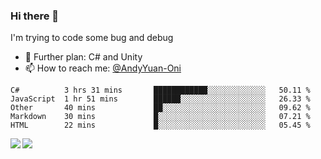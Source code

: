 ### Hi there 👋

I'm trying to code some bug and debug

- 🌱 Further plan: C# and Unity
- 📫 How to reach me: [@AndyYuan-Oni](https://github.com/AndyYuan-Oni)


<!--START_SECTION:waka-->
```text
C#          3 hrs 31 mins       ████████████░░░░░░░░░░░░░   50.11 % 
JavaScript  1 hr 51 mins        ██████░░░░░░░░░░░░░░░░░░░   26.33 % 
Other       40 mins             ██░░░░░░░░░░░░░░░░░░░░░░░   09.62 % 
Markdown    30 mins             █░░░░░░░░░░░░░░░░░░░░░░░░   07.21 % 
HTML        22 mins             █░░░░░░░░░░░░░░░░░░░░░░░░   05.45 %
```
<!--END_SECTION:waka-->

  <!--**AndyYuan-Oni/AndyYuan-Oni** is a ✨ _special_ ✨ repository because its `README.md` (this file) appears on your GitHub profile.-->
<!--[![Top Langs](https://github-readme-stats.vercel.app/api/top-langs/?username=AndyYUan-Oni&layout=compact)](https://github.com/AndyYUan-Oni/github-readme-stats)-->
<a href="https://github.com/AndyYUan-Oni/github-readme-stats">
  <img align="left" src="https://github-readme-stats.vercel.app/api?username=AndyYUan-Oni&hide=stars" />
</a>
<a href="https://github.com/AndyYUan-Oni/github-readme-stats">
  <img align="left" src="https://github-readme-stats.vercel.app/api/top-langs/?username=AndyYUan-Oni&layout=compact" />
</a>

